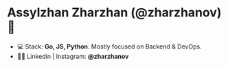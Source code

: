 <h1 align="left">Assylzhan Zharzhan (@zharzhanov) 👋</h1>

- 💻 Stack: **Go, JS, Python**. Mostly focused on Backend & DevOps.
- 👨‍💻 Linkedin | Instagram: **@zharzhanov**

<!--
**AssylzhanZharzhanov/AssylzhanZharzhanov** is a ✨ _special_ ✨ repository because its `README.md` (this file) appears on your GitHub profile.

Here are some ideas to get you started:

- 🔭 I’m currently working on ...
- 🌱 I’m currently learning ...
- 👯 I’m looking to collaborate on ...
- 🤔 I’m looking for help with ...
- 💬 Ask me about ...
- 📫 How to reach me: ...
- 😄 Pronouns: ...
- ⚡ Fun fact: ...
-->
